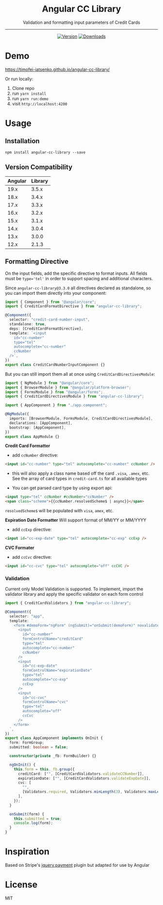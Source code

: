 <div align="center">
<h1>Angular CC Library</h1>

Validation and formatting input parameters of Credit Cards

<hr />

[![Version][badge-version]][package]
[![Downloads][badge-downloads]][package]

</div>

# Demo

https://timofei-iatsenko.github.io/angular-cc-library/

Or run locally:

1. Clone repo
2. run `yarn install`
3. run `yarn run:demo`
4. visit `http://localhost:4200`

# Usage

## Installation

```shell
npm install angular-cc-library --save
```

## Version Compatibility

| Angular | Library |
| ------- | ------- |
| 19.x    | 3.5.x   |
| 18.x    | 3.4.x   |
| 17.x    | 3.3.x   |
| 16.x    | 3.2.x   |
| 15.x    | 3.1.x   |
| 14.x    | 3.0.4   |
| 13.x    | 3.0.0   |
| 12.x    | 2.1.3   |

## Formatting Directive

On the input fields, add the specific directive to format inputs.
All fields must be `type='tel'` in order to support spacing and additional characters.

Since `angular-cc-library@3.3.0` all directives declared as standalone,
so you can import them directly into your component:

```typescript
import { Component } from "@angular/core";
import { CreditCardFormatDirective } from "angular-cc-library";

@Component({
  selector: "credit-card-number-input",
  standalone: true,
  deps: [CreditCardFormatDirective],
  template: `<input
    id="cc-number"
    type="tel"
    autocomplete="cc-number"
    ccNumber
  />`,
})
export class CreditCardNumberInputComponent {}
```

But you can still import them all at once using `CreditCardDirectivesModule`:

```typescript
import { NgModule } from "@angular/core";
import { BrowserModule } from "@angular/platform-browser";
import { FormsModule } from "@angular/forms";
import { CreditCardDirectivesModule } from "angular-cc-library";

import { AppComponent } from "./app.component";

@NgModule({
  imports: [BrowserModule, FormsModule, CreditCardDirectivesModule],
  declarations: [AppComponent],
  bootstrap: [AppComponent],
})
export class AppModule {}
```

**Credit Card Formatter**

- add `ccNumber` directive:

```html
<input id="cc-number" type="tel" autocomplete="cc-number" ccNumber />
```

- this will also apply a class name based off the card `.visa`, `.amex`, etc. See the array of card types in `credit-card.ts` for all available types

- You can get parsed card type by using export api:

```html
<input type="tel" ccNumber #ccNumber="ccNumber" />
<span class="scheme">{{ccNumber.resolvedScheme$ | async}}</span>
```

`resolvedScheme$` will be populated with `visa`, `amex`, etc.

**Expiration Date Formatter**
Will support format of MM/YY or MM/YYYY

- add `ccExp` directive:

```html
<input id="cc-exp-date" type="tel" autocomplete="cc-exp" ccExp />
```

**CVC Formater**

- add `ccCvc` directive:

```html
<input id="cc-cvc" type="tel" autocomplete="off" ccCVC />
```

### Validation

Current only Model Validation is supported.
To implement, import the validator library and apply the specific validator on each form control

```typescript
import { CreditCardValidators } from "angular-cc-library";

@Component({
  selector: "app",
  template: `
    <form #demoForm="ngForm" (ngSubmit)="onSubmit(demoForm)" novalidate>
      <input
        id="cc-number"
        formControlName="creditCard"
        type="tel"
        autocomplete="cc-number"
        ccNumber
      />
      <input
        id="cc-exp-date"
        formControlName="expirationDate"
        type="tel"
        autocomplete="cc-exp"
        ccExp
      />
      <input
        id="cc-cvc"
        formControlName="cvc"
        type="tel"
        autocomplete="off"
        ccCvc
      />
    </form>
  `,
})
export class AppComponent implements OnInit {
  form: FormGroup;
  submitted: boolean = false;

  constructor(private _fb: FormBuilder) {}

  ngOnInit() {
    this.form = this._fb.group({
      creditCard: ["", [CreditCardValidators.validateCCNumber]],
      expirationDate: ["", [CreditCardValidators.validateExpDate]],
      cvc: [
        "",
        [Validators.required, Validators.minLength(3), Validators.maxLength(4)],
      ],
    });
  }

  onSubmit(form) {
    this.submitted = true;
    console.log(form);
  }
}
```

# Inspiration

Based on Stripe's [jquery.payment](https://github.com/stripe/jquery.payment) plugin but adapted for use by Angular

# License

MIT

[badge-downloads]: https://img.shields.io/npm/dw/angular-cc-library.svg
[badge-version]: https://img.shields.io/npm/v/angular-cc-library.svg
[package]: https://www.npmjs.com/package/angular-cc-library
